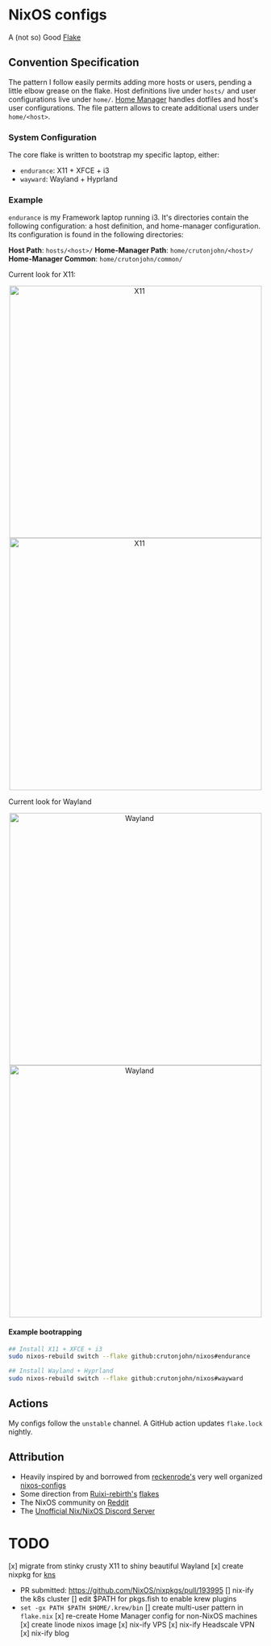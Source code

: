 # NixOS configs

A (not so) Good [Flake][1]

## Convention Specification

The pattern I follow easily permits adding more hosts or users, pending a little elbow grease on the flake. Host definitions
live under `hosts/` and user configurations live under `home/`. [Home Manager][2] handles dotfiles and host's user configurations.
The file pattern allows to create additional users under `home/<host>`.

### System Configuration

The core flake is written to bootstrap my specific laptop, either:

- `endurance`: X11 + XFCE + i3
- `wayward`: Wayland + Hyprland

### Example

`endurance` is my Framework laptop running i3. It's directories contain the following configuration: a host definition,
and home-manager configuration.  Its configuration is found in the following directories:

**Host Path**: `hosts/<host>/`
**Home-Manager Path**: `home/crutonjohn/<host>/`
**Home-Manager Common**: `home/crutonjohn/common/`

Current look for X11:

<p align="center">
  <a href="https://nixos.org#gh-light-mode-only">
    <img src="https://raw.githubusercontent.com/crutonjohn/nixos/master/framework-x11.png" width="500px" alt="X11"/>
  </a>
  <a href="https://nixos.org#gh-dark-mode-only">
    <img src="https://raw.githubusercontent.com/crutonjohn/nixos/master/framework-x11.png" width="500px" alt="X11"/>
  </a>
</p>

Current look for Wayland

<p align="center">
  <a href="https://nixos.org#gh-light-mode-only">
    <img src="https://raw.githubusercontent.com/crutonjohn/nixos/master/framework-wayland.png" width="500px" alt="Wayland"/>
  </a>
  <a href="https://nixos.org#gh-dark-mode-only">
    <img src="https://raw.githubusercontent.com/crutonjohn/nixos/master/framework-wayland.png" width="500px" alt="Wayland"/>
  </a>
</p>

#### Example bootrapping

```bash
## Install X11 + XFCE + i3
sudo nixos-rebuild switch --flake github:crutonjohn/nixos#endurance

## Install Wayland + Hyprland
sudo nixos-rebuild switch --flake github:crutonjohn/nixos#wayward
```

## Actions

My configs follow the `unstable` channel.  A GitHub action updates
`flake.lock` nightly.

## Attribution
* Heavily inspired by and borrowed from [reckenrode's](https://github.com/reckenrode) very well organized [nixos-configs](https://github.com/reckenrode/nixos-configs)
* Some direction from [Ruixi-rebirth's](https://github.com/Ruixi-rebirth/flakes) [flakes](https://github.com/Ruixi-rebirth/flakes)
* The NixOS community on [Reddit](https://www.reddit.com/r/NixOS/)
* The [Unofficial Nix/NixOS Discord Server](https://discord.com/invite/RbvHtGa)

# TODO
[x] migrate from stinky crusty X11 to shiny beautiful Wayland
[x] create nixpkg for [kns](https://github.com/blendle/kns)
  - PR submitted: https://github.com/NixOS/nixpkgs/pull/193995
[] nix-ify the k8s cluster
[] edit $PATH for pkgs.fish to enable krew plugins
  - `set -gx PATH $PATH $HOME/.krew/bin`
[] create multi-user pattern in `flake.nix`
[x] re-create Home Manager config for non-NixOS machines
[x] create linode nixos image
[x] nix-ify VPS
[x] nix-ify Headscale VPN
[x] nix-ify blog

[1]: https://nixos.wiki/wiki/Flakes
[2]: https://github.com/nix-community/home-manager
